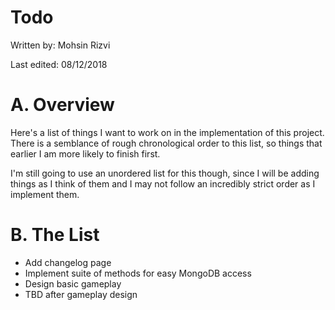 # Todo

Written by: Mohsin Rizvi

Last edited: 08/12/2018

# A. Overview

Here's a list of things I want to work on in the implementation of this 
project. There is a semblance of rough chronological order to this list, 
so things that earlier I am more likely to finish first.

I'm still going to use an unordered list for this though, since I will be 
adding things as I think of them and I may not follow an incredibly strict 
order as I implement them.

# B. The List

- Add changelog page
- Implement suite of methods for easy MongoDB access
- Design basic gameplay
- TBD after gameplay design
